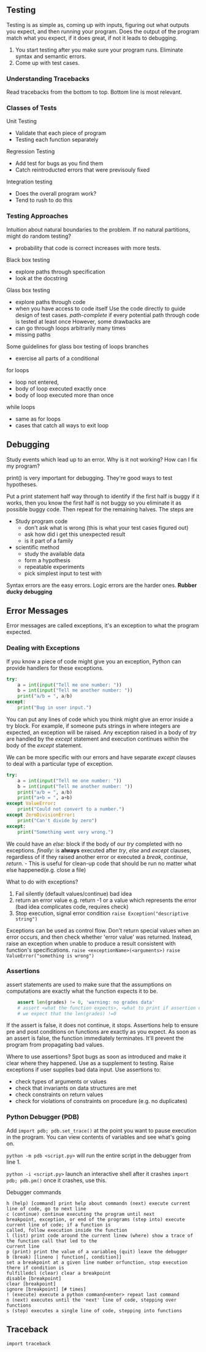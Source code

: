 ## Testing
 Testing is as simple as, coming up with inputs, figuring out what outputs you expect, and then running your program. Does the output of the program match what you expect, if it does great, if not it leads to debugging.
 
 1.	You start testing after you make sure your program runs.
 	Eliminate syntax and semantic errors. 
 2. Come up with test cases.

### Understanding Tracebacks
Read tracebacks from the bottom to top. Bottom line is most relevant.
 
 ### Classes of Tests
 Unit Testing
 - Validate that each piece of program
 - Testing each function separately

Regression Testing
- Add test for bugs as you find them
- Catch reintroducted errors that were previsouly fixed

Integration testing
- Does the overall program work?
- Tend to rush to do this

### Testing Approaches
Intuition about natural boundaries to the problem.
If no natural partitions, might do random testing?
- probability that code is correct increases with more tests.

Black box testing
- explore paths through specification
- look at the docstring

 Glass box testing
 - explore paths through code
- when you have access to code itself
Use the code directly to guide design of test cases.
*path-complete* if every potential path through code is tested at least once
However, some drawbacks are
- can go through loops arbitrarily many times
- missing paths

Some guidelines for glass box testing of loops
branches
- exercise all parts of a conditional

for loops 
- loop not entered,
- body of loop executed exactly once
- body of loop executed more than once

while loops
- same as for loops
- cases that catch all ways to exit loop

 ## Debugging
 Study events which lead up to an error. 
 Why is it not working?
How can I fix my program?

print() is very important for debugging.
They're good ways to test hypotheses.
 
 Put a print statement half way through to identify if the first half is buggy if it works, then you know the first half is not buggy so you eliminate it as possible buggy code. Then repeat for the remaining halves.
 The steps are 
 - Study program code
	 - don't ask what is wrong (this is what your test cases figured out)
	 - ask how did i get this unexpected result
	 - is it part of a family
 - scientific method
	 - study the available data
	 - form a hypothesis
	 - repeatable experiments
	 - pick simplest input to test with

Syntax errors are the easy errors. Logic errors are the harder ones. 
**Rubber ducky debugging**

## Error Messages
Error messages are called exceptions, it's an exception to what the program expected.

### Dealing with Exceptions
If you know a piece of code might give you an exception, Python can provide handlers for these exceptions.
```python
try:
    a = int(input("Tell me one number: "))
    b = int(input("Tell me another number: "))
    print("a/b = ", a/b)
except:
    print("Bug in user input.")
```
You can put any lines of code which you think might give an error inside a try block. For example, if someone puts strings in where integers are expected, an exception will be raised. Any exception raised in a body of *try* are handled by the *except* statement and execution continues within the body of the *except* statement. 

We can be more specific with our errors and have separate *except* clauses to deal with a particular type of exception.
```python
try:
    a = int(input("Tell me one number: "))
    b = int(input("Tell me another number: "))
    print("a/b = ", a/b)
    print("a+b = ", a+b)
except ValueError:
    print("Could not convert to a number.")
except ZeroDivisionError:
    print("Can't divide by zero")
except:
    print("Something went very wrong.")
```

We could have an *else:* block if the body of our *try* completed with no exceptions.
*finally:* is **always** executed after *try*, *else* and *except* clauses, regardless of if they raised another error or executed a *break*, *continue*, *return*.
	- This is useful for clean-up code that should be run no matter what else happened(e.g. close a file)
	
What to do with exceptions?
1. Fail silently (default values/continue) bad idea
2. return an error value e.g. return -1 or a value which represents the error (bad idea complicates code, requires check)
3. Stop execution, signal error condition
	`raise Exception("descriptive string")`

Exceptions can be used as control flow. Don't return special values when an error occurs, and then check whether 'error value' was returned.
Instead, raise an exception when unable to produce a result consistent with function's specifications.
`raise <exceptionName>(<arguments>)`
`raise ValueError("something is wrong")`

### Assertions
assert statements are used to make sure that the assumptions on computations are exactly what the function expects it to be.
```python
    assert len(grades) != 0, 'warning: no grades data'
	# assert <what the function expects>, <what to print if assertion does not hold>
	# we expect that the len(grades) !=0
```
If the assert is false, it does not continue, it stops. Assertions help to ensure pre and post conditions on functions are exactly as you expect. As soon as an assert is false, the function immediately terminates. It'll prevent the program from propagating bad values. 

Where to use assertions?
Spot bugs as soon as introduced and make it clear where they happened.
Use as a supplement to testing.
Raise exceptions if user supplies bad data input.
Use assertions to:
- check types of arguments or values
- check that invariants on data structures are met
- check constraints on return values
- check for violations of constraints on procedure (e.g. no duplicates)

### Python Debugger (PDB)
Add `import pdb; pdb.set_trace()` at the point you want to pause execution in the program.
You can view contents of variables and see what's going on.

`python -m pdb <script.py>` will run the entire script in the debugger from line 1.

`python -i <script.py>` launch an interactive shell after it crashes
`import pdb; pdb.pm()` once it crashes, use this.

Debugger commands  
```
h (help) [command] print help about commandn (next) execute current line of code, go to next line  
c (continue) continue executing the program until next  
breakpoint, exception, or end of the programs (step into) execute current line of code; if a function is  
called, follow execution inside the function  
l (list) print code around the current linew (where) show a trace of the function call that led to the  
current line  
p (print) print the value of a variableq (quit) leave the debugger  
b (break) [lineno | function[, condition]]  
set a breakpoint at a given line number orfunction, stop execution there if condition is  
fulfilledcl (clear) clear a breakpoint  
disable [breakpoint]
clear [breakpoint]
ignore [breakpoint] [# times]
! (execute) execute a python command<enter> repeat last command
n (next) executes until the 'next' line of code, stepping over functions
s (step) executes a single line of code, stepping into functions
```
 
 ## Traceback
 `import traceback`
